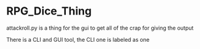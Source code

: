 # RPG_Dice_Thing

attackroll.py is a thing for the gui to get all of the crap for giving the output

There is a CLI and GUI tool, the CLI one is labeled as one

